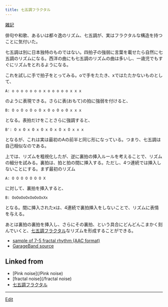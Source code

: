 ```yaml
---
title: 七五調フラクタル
---
```

[雑記](/雑記)

俳句や和歌、あるいは都々逸のリズム、七五調が、実はフラクタルな構造を持つことに気付いた。



七五調は別に日本独特のものではない。四拍子の強弱に言葉を載せたら自然に七五調のリズムになる。西洋の曲にも七五調のリズムの曲は多いし、一歳児でもすぐにリズムをとれるようになる。



これを試しに手で拍子をとってみる。oで手をたたき、xではたたかないものとして、

```
A: o o o o o o o x o o o o o x x x
```
のように表現できる。さらに表(おもて)の拍に強弱を付けると、

```
B: O o O o O o O x O o O o O x x x
```
となる。表拍だけをことさらに強調すると、

```
B': O x O x O x O x O x O x O x x x
```
となるが、これは実は最初のAの前半と同じ形になっている。つまり、七五調は自己相似なのである。



上では、リズムを粗視化したが、逆に裏拍の挿入ルールを考えることで、リズムの細分を試みる。裏拍は、拍と拍の間に挿入する。ただし、4つ連続では挿入しないことにする。まず最初のリズム

```
A: O O O O O O O X
```
に対して、裏拍を挿入すると、

```
B: OoOoOoOxOoOoOxXx
```
となる。間に挿入されたxは、4連続で裏拍挿入をしないことで、リズムに表情を与える。



あとは裏拍の裏拍を挿入し、さらにその裏拍、という具合にどんどんこまかく刻んでいくと、[七五調フラクタル](/七五調フラクタル)なリズムを形成することができる。

* [sample of 7-5 fractal rhythm (AAC format)](http://theochem.chem.okayama-u.ac.jp/vitroid/七五調フラクタル/575.m4a)
* [GarageBand source](http://theochem.chem.okayama-u.ac.jp/vitroid/七五調フラクタル/575.zip)
<!--  -->








## Linked from

* [Pink noise](/Pink noise)
* [fractal noise](/fractal noise)
* [七五調フラクタル](/七五調フラクタル)


----

[Edit](https://github.com/vitroid/vitroid.github.io/edit/master/MD/七五調フラクタル.md)

